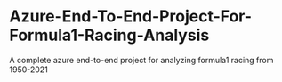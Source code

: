 # Azure-End-To-End-Project-For-Formula1-Racing-Analysis
A complete azure end-to-end project for analyzing formula1 racing from 1950-2021
